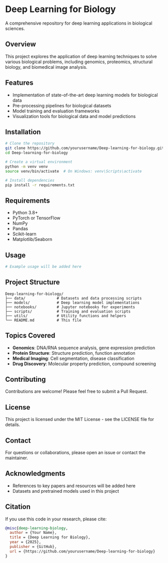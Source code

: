 # Deep Learning for Biology

A comprehensive repository for deep learning applications in biological sciences.

## Overview

This project explores the application of deep learning techniques to solve various biological problems, including genomics, proteomics, structural biology, and biomedical image analysis.

## Features

- Implementation of state-of-the-art deep learning models for biological data
- Pre-processing pipelines for biological datasets
- Model training and evaluation frameworks
- Visualization tools for biological data and model predictions

## Installation

```bash
# Clone the repository
git clone https://github.com/yourusername/Deep-learning-for-biology.git
cd Deep-learning-for-biology

# Create a virtual environment
python -m venv venv
source venv/bin/activate  # On Windows: venv\Scripts\activate

# Install dependencies
pip install -r requirements.txt
```

## Requirements

- Python 3.8+
- PyTorch or TensorFlow
- NumPy
- Pandas
- Scikit-learn
- Matplotlib/Seaborn

## Usage

```python
# Example usage will be added here
```

## Project Structure

```
Deep-learning-for-biology/
├── data/              # Datasets and data processing scripts
├── models/            # Deep learning model implementations
├── notebooks/         # Jupyter notebooks for experiments
├── scripts/           # Training and evaluation scripts
├── utils/             # Utility functions and helpers
└── README.md          # This file
```

## Topics Covered

- **Genomics**: DNA/RNA sequence analysis, gene expression prediction
- **Protein Structure**: Structure prediction, function annotation
- **Medical Imaging**: Cell segmentation, disease classification
- **Drug Discovery**: Molecular property prediction, compound screening

## Contributing

Contributions are welcome! Please feel free to submit a Pull Request.

## License

This project is licensed under the MIT License - see the LICENSE file for details.

## Contact

For questions or collaborations, please open an issue or contact the maintainer.

## Acknowledgments

- References to key papers and resources will be added here
- Datasets and pretrained models used in this project

## Citation

If you use this code in your research, please cite:

```bibtex
@misc{deep-learning-biology,
  author = {Your Name},
  title = {Deep Learning for Biology},
  year = {2025},
  publisher = {GitHub},
  url = {https://github.com/yourusername/Deep-learning-for-biology}
}
```

